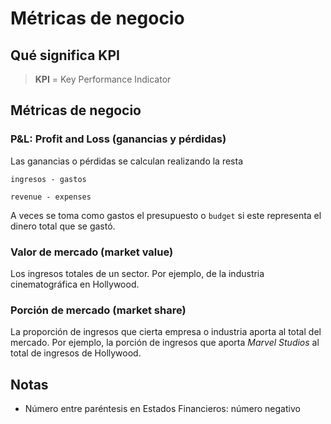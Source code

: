 # Métricas de negocio

## Qué significa KPI

> **KPI** = Key Performance Indicator

## Métricas de negocio

### P&L: Profit and Loss (ganancias y pérdidas)

Las ganancias o pérdidas se calculan realizando la resta

```
ingresos - gastos

revenue - expenses
```

A veces se toma como gastos el presupuesto o `budget` si este representa el dinero total que se gastó.

### Valor de mercado (market value)

Los ingresos totales de un sector. Por ejemplo, de la industria cinematográfica en Hollywood.

### Porción de mercado (market share)

La proporción de ingresos que cierta empresa o industria aporta al total del mercado. Por ejemplo, la porción de ingresos que aporta *Marvel Studios* al total de ingresos de Hollywood.

## Notas

- Número entre paréntesis en Estados Financieros: número negativo